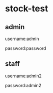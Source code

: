 # stock-test
<h2>admin </h2>
<p>username:admin</p>
password:password
 <h2>staff </h2>
 <p>username:admin2</p>
 password:admin2
